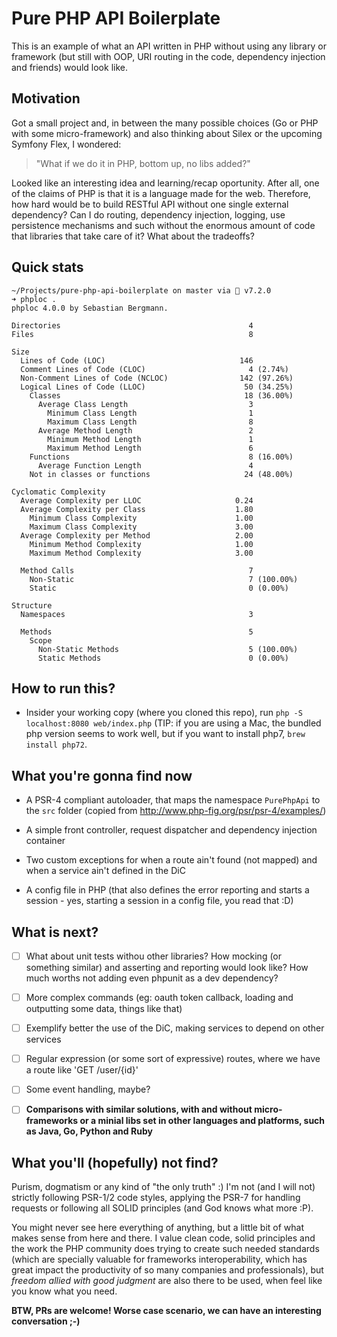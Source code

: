 # Pure PHP API Boilerplate

This is an example of what an API written in PHP without using any library or framework (but still with OOP, URI routing in the code, dependency injection and friends) would look like.

## Motivation

Got a small project and, in between the many possible choices (Go or PHP with some micro-framework) and also thinking about Silex or the upcoming Symfony Flex, I wondered: 

> "What if we do it in PHP, bottom up, no libs added?"

Looked like an interesting idea and learning/recap oportunity. After all, one of the claims of PHP is that it is a language made for the web. 
Therefore, how hard would be to build RESTful API without one single external dependency? Can I do routing, dependency injection, logging, 
use persistence mechanisms and such without the enormous amount of code that libraries that take care of it? What about the tradeoffs?

## Quick stats

```
~/Projects/pure-php-api-boilerplate on master via 🐘 v7.2.0
➜ phploc .
phploc 4.0.0 by Sebastian Bergmann.

Directories                                          4
Files                                                8

Size
  Lines of Code (LOC)                              146
  Comment Lines of Code (CLOC)                       4 (2.74%)
  Non-Comment Lines of Code (NCLOC)                142 (97.26%)
  Logical Lines of Code (LLOC)                      50 (34.25%)
    Classes                                         18 (36.00%)
      Average Class Length                           3
        Minimum Class Length                         1
        Maximum Class Length                         8
      Average Method Length                          2
        Minimum Method Length                        1
        Maximum Method Length                        6
    Functions                                        8 (16.00%)
      Average Function Length                        4
    Not in classes or functions                     24 (48.00%)

Cyclomatic Complexity
  Average Complexity per LLOC                     0.24
  Average Complexity per Class                    1.80
    Minimum Class Complexity                      1.00
    Maximum Class Complexity                      3.00
  Average Complexity per Method                   2.00
    Minimum Method Complexity                     1.00
    Maximum Method Complexity                     3.00

  Method Calls                                       7
    Non-Static                                       7 (100.00%)
    Static                                           0 (0.00%)

Structure
  Namespaces                                         3

  Methods                                            5
    Scope
      Non-Static Methods                             5 (100.00%)
      Static Methods                                 0 (0.00%)
```

## How to run this?

* Insider your working copy (where you cloned this repo), run `php -S localhost:8080 web/index.php` (TIP: if you are using a Mac, the bundled php version seems to work well, but if you want to install php7, `brew install php72`.

## What you're gonna find now

* A PSR-4 compliant autoloader, that maps the namespace `PurePhpApi` to
the `src` folder (copied from http://www.php-fig.org/psr/psr-4/examples/)

* A simple front controller, request dispatcher and dependency injection container

* Two custom exceptions for when a route ain't found (not mapped) 
and when a service ain't defined in the DiC

* A config file in PHP (that also defines the error reporting and starts
a session - yes, starting a session in a config file, you read that :D)

## What is next?

* [ ] What about unit tests withou other libraries? How mocking (or something similar) 
and asserting and reporting would look like? 
How much worths not adding even phpunit as a dev dependency?

* [ ] More complex commands (eg: oauth token callback, loading and outputting some data, things like that)

* [ ] Exemplify better the use of the DiC, making services to depend on other services

* [ ] Regular expression (or some sort of expressive) routes, where we have a route like 'GET /user/{id}'

* [ ] Some event handling, maybe?

* [ ] **Comparisons with similar solutions, with and without micro-frameworks or a minial libs set
in other languages and platforms, such as Java, Go, Python and Ruby**

## What you'll (hopefully) not find?

Purism, dogmatism or any kind of "the only truth" :) I'm not (and I will not) strictly following PSR-1/2 code styles, 
applying the PSR-7 for handling requests or following all SOLID principles (and God knows what more :P). 

You might never see here everything of anything, but a little bit of what makes sense from
here and there. I value clean code, solid principles and the work the PHP community does
trying to create such needed standards (which are specially valuable for frameworks interoperability, 
which has great impact the productivity of so many companies and professionals), but *freedom allied with good judgment*
are also there to be used, when feel like you know what you need.

**BTW, PRs are welcome! Worse case scenario, we can have an interesting conversation ;-)**
